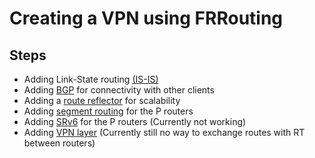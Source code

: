 # Creating a VPN using FRRouting

## Steps

- Adding Link-State routing [(IS-IS)](./01-configs-isis/)
- Adding [BGP](./02-configs-bgp/) for connectivity with other clients 
- Adding a [route reflector](./03-configs-rr/) for scalability
- Adding [segment routing](./04-configs-sr/) for the P routers
- Adding [SRv6](./04b-configs-srv6/) for the P routers (Currently not working)
- Adding [VPN layer](./configs/) (Currently still no way to exchange routes with RT between routers)